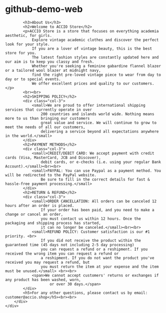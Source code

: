 # github-demo-web
<div class="container-md">
        <div class="row">

            <h3>About Us</h3>
            <h2>Welcome to ACCIO Store</h2>
            <p>ACCIO Store is a store that focuses on everything academia aesthetic, for girls.
                Explore vintage academic clothes and discover the perfect look for your style.
                If you are a lover of vintage beauty, this is the best store for you.
                The latest fashion styles are constantly updated here and our aim is to keep you classy and fresh.
                Whether you're seeking a feminine gabardine flannel blazer or a tailored wool blazer at midnight navy,
                find the right pre-loved vintage piece to wear from day to day or to special events.
                We offer excellent prices and quality to our customers.</p>
            <br><br>
            <h2>SHIPPING POLICY</h2>
            <div class="col-3">
                <small>We are proud to offer international shipping services that currently operate in over
                    200 countries and islands world wide. Nothing means more to us than bringing our customers
                    great value and service. We will continue to grow to meet the needs of all our customers,
                    delivering a service beyond all expectations anywhere in the world.</small>
            </div>
            <h2>PAYMENT METHODS</h2>
            <div class="col-3">
                <small>CREDIT/DEBIT CARD: We accept payment with credit cards (Visa, MasterCard, JCB and Discover),
                    debit cards, or e-checks (i.e. using your regular Bank Account).</small><br><br>
                <small>PAYPAL: You can use Paypal as a payment method. You will be redirected to the PayPal website.
                    Be sure to fill in the correct details for fast & hassle-free payment processing.</small>
            </div>
            <h2>RETURN & REFUND</h2>
            <div class="col-3">
                <small>ORDER CANCELLATION: All orders can be canceled 12 hours after an order is placed.
                    If your order has been paid, and you need to make a change or cancel an order,
                    you must contact us within 12 hours. Once the packaging and shipping process has started,
                    it can no longer be canceled.</small><br><br>
                <small>REFUND POLICY: Customer satisfaction is our #1 priority. <br>
                    If you did not receive the product within the guaranteed time (45 days not including 2-5 day processing)
                    you can request a refund or a reshipment. If you received the wrong item you can request a refund or
                    a reshipment. If you do not want the product you've received you may request a refund, but
                    you must return the item at your expense and the item must be unused.</small> <br><br>
                <span>We cannot accept customers' returns or exchanges if any product has been washed, worn,
                        or over 30 days.</span>
            </div>
            <h5>For any other questions, please contact us by email: customer@accio.shop</h5><br><br>
        </div>
    </div>
